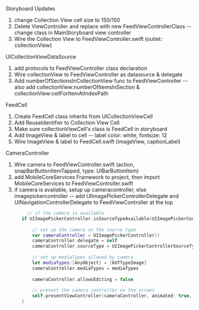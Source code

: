 Storyboard Updates
1) change Collection View cell size to 150/150
2) Delete ViewController and replace with new FeedViewControllerClass
  -- change class in MainStoryboard view controller
3) Wire the Collection View to FeedViewController.swift (outlet: collectionView)

UICollectionViewDataSource
1) add protocols to FeedViewController class declaration
2) Wire collectionView to FeedViewController as datasource & delegate
3) Add numberOfSectionsInCollectionView func to FeedViewController
   -- also add collectionView:numberOfItemsInSection & collectionView:cellForItemAtIndexPath

FeedCell
1) Create FeedCell class inherits from UICollectionViewCell
2) Add ReuseIdentifier to Collection View Cell
3) Make sure collectionViewCell's class is FeedCell in storyboard
4) Add ImageView & label to cell
  -- label color: white, fontsize: 12
5) Wire ImageView & label to FeedCell.swift (imageView, captionLabel)

CameraController
1) Wire camera to FeedViewController.swift (action, snapBarButtonItemTapped, type: UIBarButtonItem)
2) add MobileCoreServices Framework to project, then import MobileCoreServices to FeedViewController.swift
3) if camera is available, setup up cameracontroller, else imagepickercontroller
  -- add UIImagePickerControllerDelegate and UINavigationControllerDelegate to FeedViewController at the top
  ```swift
          // if the camera is available
        if UIImagePickerController.isSourceTypeAvailable(UIImagePickerControllerSourceType.Camera) {
            
            // set up the camera as the source type
            var cameraController = UIImagePickerController()
            cameraController.delegate = self
            cameraController.sourceType = UIImagePickerControllerSourceType.Camera
            
            // set up mediaTypes allowed by camera
            let mediaTypes:[AnyObject] = [kUTTypeImage]
            cameraController.mediaTypes = mediaTypes
            
            cameraController.allowsEditing = false
            
            // present the camera controller on the screen
            self.presentViewController(cameraController, animated: true, completion: nil)
        }
  ```
  

